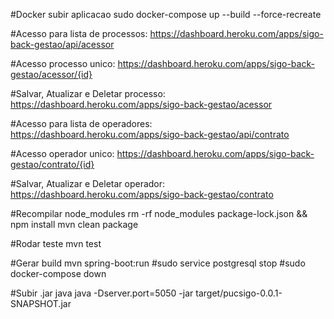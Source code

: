 #Docker subir aplicacao 
sudo docker-compose up --build --force-recreate

#Acesso para lista de processos: 
https://dashboard.heroku.com/apps/sigo-back-gestao/api/acessor

#Acesso processo unico: 
https://dashboard.heroku.com/apps/sigo-back-gestao/acessor/{id}

#Salvar, Atualizar e Deletar processo: 
https://dashboard.heroku.com/apps/sigo-back-gestao/acessor

#Acesso para lista de operadores: 
https://dashboard.heroku.com/apps/sigo-back-gestao/api/contrato

#Acesso operador unico: 
https://dashboard.heroku.com/apps/sigo-back-gestao/contrato/{id}

#Salvar, Atualizar e Deletar operador: 
https://dashboard.heroku.com/apps/sigo-back-gestao/contrato

#Recompilar node_modules
rm -rf node_modules package-lock.json && npm install
mvn clean package

#Rodar teste
mvn test

#Gerar build 
mvn spring-boot:run
#sudo service postgresql stop
#sudo docker-compose down

#Subir .jar java
java -Dserver.port=5050 -jar target/pucsigo-0.0.1-SNAPSHOT.jar

